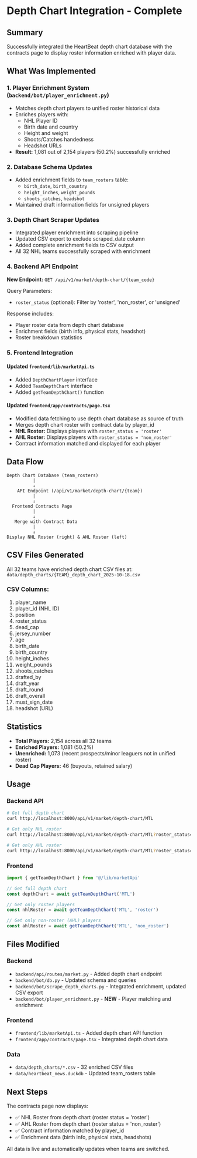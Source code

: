 # Depth Chart Integration - Complete

## Summary

Successfully integrated the HeartBeat depth chart database with the contracts page to display roster information enriched with player data.

## What Was Implemented

### 1. Player Enrichment System (`backend/bot/player_enrichment.py`)
- Matches depth chart players to unified roster historical data
- Enriches players with:
  - NHL Player ID
  - Birth date and country
  - Height and weight  
  - Shoots/Catches handedness
  - Headshot URLs
- **Result:** 1,081 out of 2,154 players (50.2%) successfully enriched

### 2. Database Schema Updates
- Added enrichment fields to `team_rosters` table:
  - `birth_date`, `birth_country`
  - `height_inches`, `weight_pounds`
  - `shoots_catches`, `headshot`
- Maintained draft information fields for unsigned players

### 3. Depth Chart Scraper Updates
- Integrated player enrichment into scraping pipeline
- Updated CSV export to exclude scraped_date column
- Added complete enrichment fields to CSV output
- All 32 NHL teams successfully scraped with enrichment

### 4. Backend API Endpoint
**New Endpoint:** `GET /api/v1/market/depth-chart/{team_code}`

Query Parameters:
- `roster_status` (optional): Filter by 'roster', 'non_roster', or 'unsigned'

Response includes:
- Player roster data from depth chart database
- Enrichment fields (birth info, physical stats, headshot)
- Roster breakdown statistics

### 5. Frontend Integration

#### Updated `frontend/lib/marketApi.ts`
- Added `DepthChartPlayer` interface
- Added `TeamDepthChart` interface
- Added `getTeamDepthChart()` function

#### Updated `frontend/app/contracts/page.tsx`
- Modified data fetching to use depth chart database as source of truth
- Merges depth chart roster with contract data by player_id
- **NHL Roster:** Displays players with `roster_status = 'roster'`
- **AHL Roster:** Displays players with `roster_status = 'non_roster'`
- Contract information matched and displayed for each player

## Data Flow

```
Depth Chart Database (team_rosters)
          |
          ↓
    API Endpoint (/api/v1/market/depth-chart/{team})
          |
          ↓
  Frontend Contracts Page
          |
          ↓
   Merge with Contract Data
          |
          ↓
Display NHL Roster (right) & AHL Roster (left)
```

## CSV Files Generated

All 32 teams have enriched depth chart CSV files at:
`data/depth_charts/{TEAM}_depth_chart_2025-10-18.csv`

### CSV Columns:
1. player_name
2. player_id (NHL ID)
3. position
4. roster_status
5. dead_cap
6. jersey_number
7. age
8. birth_date
9. birth_country
10. height_inches
11. weight_pounds
12. shoots_catches
13. drafted_by
14. draft_year
15. draft_round
16. draft_overall
17. must_sign_date
18. headshot (URL)

## Statistics

- **Total Players:** 2,154 across all 32 teams
- **Enriched Players:** 1,081 (50.2%)
- **Unenriched:** 1,073 (recent prospects/minor leaguers not in unified roster)
- **Dead Cap Players:** 46 (buyouts, retained salary)

## Usage

### Backend API
```bash
# Get full depth chart
curl http://localhost:8000/api/v1/market/depth-chart/MTL

# Get only NHL roster
curl http://localhost:8000/api/v1/market/depth-chart/MTL?roster_status=roster

# Get only AHL roster
curl http://localhost:8000/api/v1/market/depth-chart/MTL?roster_status=non_roster
```

### Frontend
```typescript
import { getTeamDepthChart } from '@/lib/marketApi'

// Get full depth chart
const depthChart = await getTeamDepthChart('MTL')

// Get only roster players
const nhlRoster = await getTeamDepthChart('MTL', 'roster')

// Get only non-roster (AHL) players
const ahlRoster = await getTeamDepthChart('MTL', 'non_roster')
```

## Files Modified

### Backend
- `backend/api/routes/market.py` - Added depth chart endpoint
- `backend/bot/db.py` - Updated schema and queries
- `backend/bot/scrape_depth_charts.py` - Integrated enrichment, updated CSV export
- `backend/bot/player_enrichment.py` - **NEW** - Player matching and enrichment

### Frontend
- `frontend/lib/marketApi.ts` - Added depth chart API function
- `frontend/app/contracts/page.tsx` - Integrated depth chart data

### Data
- `data/depth_charts/*.csv` - 32 enriched CSV files
- `data/heartbeat_news.duckdb` - Updated team_rosters table

## Next Steps

The contracts page now displays:
- ✅ NHL Roster from depth chart (roster status = 'roster')
- ✅ AHL Roster from depth chart (roster status = 'non_roster')
- ✅ Contract information matched by player_id
- ✅ Enrichment data (birth info, physical stats, headshots)

All data is live and automatically updates when teams are switched.

